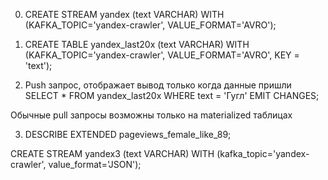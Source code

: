 0. CREATE STREAM yandex (text VARCHAR) WITH (KAFKA_TOPIC='yandex-crawler', VALUE_FORMAT='AVRO'); 
1. CREATE TABLE yandex_last20x (text VARCHAR) WITH (KAFKA_TOPIC='yandex-crawler', VALUE_FORMAT='AVRO', KEY = 'text');

2. Push запрос, отображает вывод только когда данные пришли
SELECT * FROM yandex_last20x WHERE text = 'Гугл' EMIT CHANGES;

Обычные pull запросы возможны только на materialized таблицах

3. DESCRIBE EXTENDED pageviews_female_like_89;

CREATE STREAM yandex3 (text VARCHAR) WITH (kafka_topic='yandex-crawler', value_format='JSON');
